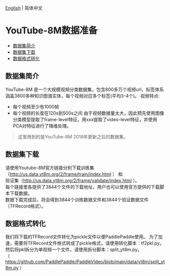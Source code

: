 [English]() | 简体中文

# YouTube-8M数据准备

- [数据集简介](#数据集简介)
- [数据集下载](#数据集下载)
- [数据格式转化](#数据格式转化)


## 数据集简介

YouTube-8M 是一个大规模视频分类数据集，包含800多万个视频url，标签体系涵盖3800多种知识图谱实体，每个视频对应多个标签(平均3-4个)。
视频特点:
- 每个视频至少有1000帧
- 每个视频的长度在120s到500s之间
由于视频数据量太大，因此预先使用图像分类模型提取了frame-level特征，用xxx提取了video-level特征，并使用PCA对特征进行了降维处理。
> 这里用到的是YouTube-8M 2018年更新之后的数据集。  
  

## 数据集下载  
请使用Youtube-8M官方链接分别下载训练集（http://us.data.yt8m.org/2/frame/train/index.html ） 和  
验证集（http://us.data.yt8m.org/2/frame/validate/index.html ）。  
每个链接里各提供了3844个文件的下载地址，用户也可以使用官方提供的下载脚本下载数据。  
数据下载完成后，将会得到3844个训练数据文件和3844个验证数据文件（TFRecord格式）。   

## 数据格式转化
我们将下载的TFRecord文件转化为pickle文件以便PaddlePaddle使用。
为了加速，需要将TFRecord文件格式转成了pickle格式，请使用转化脚本：tf2pkl.py。  
然后将pkl拆分为单视频一个文件，请使用拆分脚本：split_yt8m.py。  
（ https://github.com/PaddlePaddle/PaddleVideo/blob/main/data/yt8m/split_yt8m.py ）
